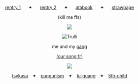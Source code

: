 <p align=center> <a href="https://rentry.co/agape">rentry 1</a> ⠀⠀✦⠀⠀ <a href="https://rentry.co/shouyou">rentry 2</a> ⠀⠀✦⠀⠀ <a href="https://tsukasa.atabook.org/">atabook</a> ⠀⠀✦⠀⠀ <a href="https://sourstar.straw.page/">strawpage</a>
<p align=center> (kill me ffs)



<p>  </p>

<p align=center> <img src=https://komarev.com/ghpvc/?username=starsour&color=eac0ce&style=flat-square&label=like+and+subscribe>
  
<p>  </p>

<p align=center> <img src="https://files.catbox.moe/yaxaht.gif" alt="Trulli" >
<p align=center> me and my <a href="https://rentry.co/carouselnightdevs">gang</a>
<p align=center> <a href="https://www.youtube.com/watch?v=vdVnnMOTe3Q">(our song fr)</a>

<p>  </p>

<p align=center> <a href="https://x.com/minosillies"><img src="https://files.catbox.moe/zlu0xk.png"></a>
<p align=center> <a href="https://github.com/tsvkasa">tsvkasa</a> ⠀✦⠀ <a href="https://github.com/punpunism">punpunism</a> ⠀✦⠀ <a href="https://github.com/Iu-guang">Iu-guang</a> ⠀✦⠀ <a href="https://github.com/5th-child">5th-child</a>
